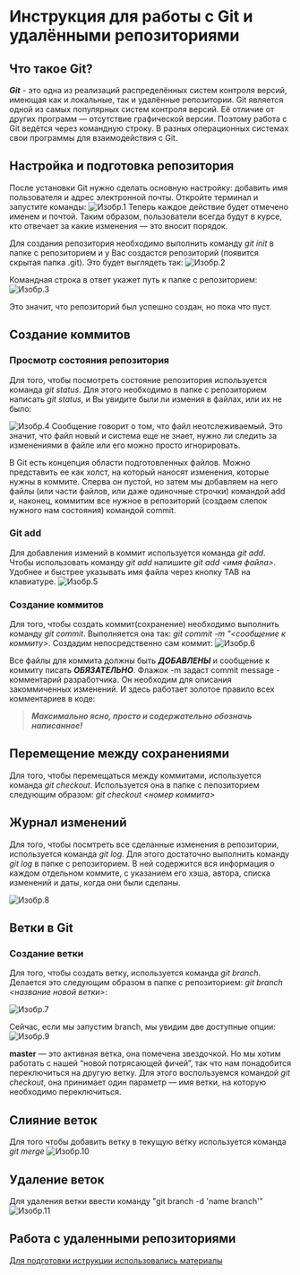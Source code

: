 #  **Инструкция для работы с Git и удалёнными репозиториями**

## **Что такое Git?**
***Git*** - это одна из реализаций распределённых систем контроля версий, имеющая как и локальные, так и удалённые репозитории. Git является одной из самых популярных систем контроля версий. Её отличие от других программ — отсутствие графической версии. Поэтому работа с Git ведётся через командную строку. В разных операционных системах свои программы для взаимодействия с Git.
## **Настройка и подготовка репозитория**
После установки Git нужно сделать основную настройку: добавить имя пользователя и адрес электронной почты. Откройте терминал и запустите команды:
![Изобр.1](03.jpg)
Теперь каждое действие будет отмечено именем и почтой. Таким образом, пользователи всегда будут в курсе, кто отвечает за какие изменения — это вносит порядок.

Для создания репозитория необходимо выполнить команду *git init*  в папке с репозиторием и у Вас создастся репозиторий (появится скрытая папка .git). Это будет выглядеть так:
![Изобр.2](01.jpg)

Командная строка в ответ укажет путь к папке с репозиторием:
![Изобр.3](02.jpg)

Это значит, что репозиторий был успешно создан, но пока что пуст.

## **Создание коммитов**
### **Просмотр состояния репозитория**
Для того, чтобы посмотреть состояние репозитория используется команда *git status*. Для этого необходимо в папке с репозиторием написать *git status*, и Вы увидите были ли измения в файлах, или их не было:

![Изобр.4](04.jpg)
Сообщение говорит о том, что файл неотслеживаемый. Это значит, что файл новый и система еще не знает, нужно ли следить за изменениями в файле или его можно просто игнорировать. 

В Git есть концепция области подготовленных файлов. Можно представить ее как холст, на который наносят изменения, которые нужны в коммите. Сперва он пустой, но затем мы добавляем на него файлы (или части файлов, или даже одиночные строчки) командой add и, наконец, коммитим все нужное в репозиторий (создаем слепок нужного нам состояния) командой commit.

### **Git add**
Для добавления измений в коммит используется команда *git add*. Чтобы использовать команду *git add* напишите *git add <имя файла>*. Удобнее и быстрее указывать имя файла через кнопку TAB на клавиатуре.
![Изобр.5](05.jpg)

### **Создание коммитов**
Для того, чтобы создать коммит(сохранение) необходимо выполнить команду *git commit*. Выполняется она так: *git commit -m "<сообщение к коммиту>*. Создадим непосредственно сам коммит:
![Изобр.6](06.jpg)

Все файлы для коммита должны быть ***ДОБАВЛЕНЫ*** и сообщение к коммиту писать ***ОБЯЗАТЕЛЬНО***. Флажок -m задаст commit message - комментарий разработчика. Он необходим для описания закоммиченных изменений. И здесь работает золотое правило всех комментариев в коде:

>***Максимально ясно, просто и содержательно обозначь написанное!***

## **Перемещение между сохранениями**
Для того, чтобы перемещаться между коммитами, используется команда *git checkout*. Используется она в папке с пепозиторием следующим образом: *git checkout <номер коммита>*

## **Журнал изменений**
Для того, чтобы посмтреть все сделанные изменения в репозитории, используется команда *git log*. Для этого достаточно выполнить команду *git log* в папке с репозиторием. В ней содержится вся информация о каждом отдельном коммите, с указанием его хэша, автора, списка изменений и даты, когда они были сделаны.

![Изобр.8](08.jpg)

## **Ветки в Git**

### **Создание ветки**

Для того, чтобы создать ветку, используется команда *git branch*. Делается это следующим образом в папке с репозиторием: *git branch <название новой ветки>*:

![Изобр.7](07.jpg)

Сейчас, если мы запустим branch, мы увидим две доступные опции:
![Изобр.9](09.jpg)

**master** — это активная ветка, она помечена звездочкой. Но мы хотим работать с нашей “новой потрясающей фичей”, так что нам понадобится переключиться на другую ветку. Для этого воспользуемся командой *git checkout*, она принимает один параметр — имя ветки, на которую необходимо переключиться.

## **Слияние веток**

Для того чтобы дoбавить ветку в текущую ветку используется команда *git merge <name branch>*
![Изобр.10](10.jpg)

## **Удаление веток**
Для удаления ветки ввести команду "git branch -d 'name branch'"
![Изобр.11](11.jpg)

## **Работа с удаленными репозиториями**


[Для подготовки иструкции использовались материалы](https://proglib.io/p/git-for-half-an-hour)
